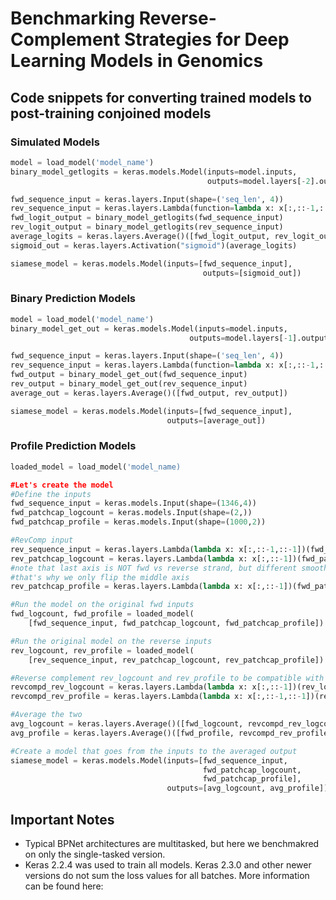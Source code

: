 # Benchmarking Reverse-Complement Strategies for Deep Learning Models in Genomics 

## Code snippets for converting trained models to post-training conjoined models
### Simulated Models 

```python
model = load_model('model_name')
binary_model_getlogits = keras.models.Model(inputs=model.inputs,
                                            outputs=model.layers[-2].output)

fwd_sequence_input = keras.layers.Input(shape=('seq_len', 4))
rev_sequence_input = keras.layers.Lambda(function=lambda x: x[:,::-1,::-1])(fwd_sequence_input)
fwd_logit_output = binary_model_getlogits(fwd_sequence_input)
rev_logit_output = binary_model_getlogits(rev_sequence_input)
average_logits = keras.layers.Average()([fwd_logit_output, rev_logit_output])
sigmoid_out = keras.layers.Activation("sigmoid")(average_logits)

siamese_model = keras.models.Model(inputs=[fwd_sequence_input],
                                           outputs=[sigmoid_out])
```

### Binary Prediction Models

```python
model = load_model('model_name')
binary_model_get_out = keras.models.Model(inputs=model.inputs,
                                        outputs=model.layers[-1].output)

fwd_sequence_input = keras.layers.Input(shape=('seq_len', 4))
rev_sequence_input = keras.layers.Lambda(function=lambda x: x[:,::-1,::-1])(fwd_sequence_input)
fwd_output = binary_model_get_out(fwd_sequence_input)
rev_output = binary_model_get_out(rev_sequence_input)
average_out = keras.layers.Average()([fwd_output, rev_output])

siamese_model = keras.models.Model(inputs=[fwd_sequence_input],
                                   outputs=[average_out])
```


### Profile Prediction Models

```python
loaded_model = load_model('model_name)

#Let's create the model
#Define the inputs
fwd_sequence_input = keras.models.Input(shape=(1346,4))
fwd_patchcap_logcount = keras.models.Input(shape=(2,))
fwd_patchcap_profile = keras.models.Input(shape=(1000,2))

#RevComp input
rev_sequence_input = keras.layers.Lambda(lambda x: x[:,::-1,::-1])(fwd_sequence_input)
rev_patchcap_logcount = keras.layers.Lambda(lambda x: x[:,::-1])(fwd_patchcap_logcount)
#note that last axis is NOT fwd vs reverse strand, but different smoothing levels
#that's why we only flip the middle axis
rev_patchcap_profile = keras.layers.Lambda(lambda x: x[:,::-1])(fwd_patchcap_profile)

#Run the model on the original fwd inputs
fwd_logcount, fwd_profile = loaded_model(
    [fwd_sequence_input, fwd_patchcap_logcount, fwd_patchcap_profile])

#Run the original model on the reverse inputs
rev_logcount, rev_profile = loaded_model(
    [rev_sequence_input, rev_patchcap_logcount, rev_patchcap_profile])

#Reverse complement rev_logcount and rev_profile to be compatible with fwd
revcompd_rev_logcount = keras.layers.Lambda(lambda x: x[:,::-1])(rev_logcount)
revcompd_rev_profile = keras.layers.Lambda(lambda x: x[:,::-1,::-1])(rev_profile)

#Average the two
avg_logcount = keras.layers.Average()([fwd_logcount, revcompd_rev_logcount])
avg_profile = keras.layers.Average()([fwd_profile, revcompd_rev_profile])

#Create a model that goes from the inputs to the averaged output
siamese_model = keras.models.Model(inputs=[fwd_sequence_input,
                                           fwd_patchcap_logcount,
                                           fwd_patchcap_profile],
                                   outputs=[avg_logcount, avg_profile])
```

## Important Notes 
* Typical BPNet architectures are multitasked, but here we benchmakred on only the single-tasked version. 
* Keras 2.2.4 was used to train all models. Keras 2.3.0 and other newer versions do not sum the loss values for all batches. More information can be found here: 
